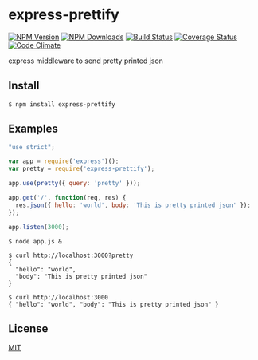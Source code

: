 # express-prettify

[![NPM Version][npm-image]][npm-url]
[![NPM Downloads][downloads-image]][downloads-url]
[![Build Status](https://travis-ci.org/stoshiya/express-prettify.svg?branch=master)](https://travis-ci.org/stoshiya/express-prettify)
[![Coverage Status](https://coveralls.io/repos/github/stoshiya/express-prettify/badge.svg?branch=master)](https://coveralls.io/github/stoshiya/express-prettify?branch=master)
[![Code Climate](https://codeclimate.com/github/stoshiya/express-prettify/badges/gpa.svg)](https://codeclimate.com/github/stoshiya/express-prettify)

express middleware to send pretty printed json


## Install

    $ npm install express-prettify


## Examples

```js
"use strict";

var app = require('express')();
var pretty = require('express-prettify');

app.use(pretty({ query: 'pretty' }));

app.get('/', function(req, res) {
  res.json({ hello: 'world', body: 'This is pretty printed json' });
});

app.listen(3000);
```

    $ node app.js &

    $ curl http://localhost:3000?pretty
    {
      "hello": "world",
      "body": "This is pretty printed json"
    }

    $ curl http://localhost:3000
    { "hello": "world", "body": "This is pretty printed json" }


## License

[MIT](http://stoshiya.mit-license.org/2016)

[npm-image]: https://img.shields.io/npm/v/express-prettify.svg?style=flat
[npm-url]: https://npmjs.org/package/express-prettify
[downloads-image]: https://img.shields.io/npm/dm/express-prettify.svg?style=flat
[downloads-url]: https://npmjs.org/package/express-prettify
